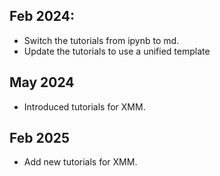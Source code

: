 
## Feb 2024:
- Switch the tutorials from ipynb to md.
- Update the tutorials to use a unified template
## May 2024
- Introduced tutorials for XMM.
## Feb 2025
- Add new tutorials for XMM.

```python

```
